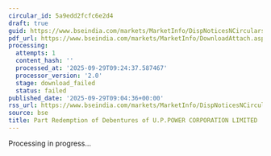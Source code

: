 ```yaml
---
circular_id: 5a9edd2fcfc6e2d4
draft: true
guid: https://www.bseindia.com/markets/MarketInfo/DispNoticesNCirculars.aspx?Noticeid={2019F60A-3DA3-4B47-8AB7-5D4CC6288F1A}&noticeno=20250929-21&dt=09/29/2025&icount=21&totcount=22&flag=0
pdf_url: https://www.bseindia.com/markets/MarketInfo/DownloadAttach.aspx?id=20250929-21&attachedId=
processing:
  attempts: 1
  content_hash: ''
  processed_at: '2025-09-29T09:24:37.587467'
  processor_version: '2.0'
  stage: download_failed
  status: failed
published_date: '2025-09-29T09:04:36+00:00'
rss_url: https://www.bseindia.com/markets/MarketInfo/DispNoticesNCirculars.aspx?Noticeid={2019F60A-3DA3-4B47-8AB7-5D4CC6288F1A}&noticeno=20250929-21&dt=09/29/2025&icount=21&totcount=22&flag=0
source: bse
title: Part Redemption of Debentures of U.P.POWER CORPORATION LIMITED
---
```


Processing in progress...